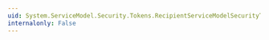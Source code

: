 ```yaml
---
uid: System.ServiceModel.Security.Tokens.RecipientServiceModelSecurityTokenRequirement
internalonly: False
---
```

